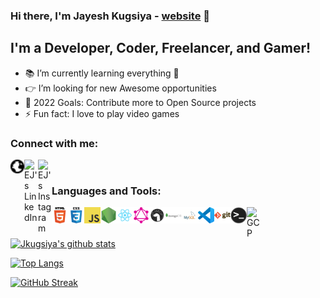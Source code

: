 ### Hi there, I'm Jayesh Kugsiya - [website] 👋

## I'm a Developer, Coder, Freelancer, and Gamer!

- 📚 I’m currently learning everything 🤣
- 👉 I’m looking for new Awesome opportunities
- 🥅 2022 Goals: Contribute more to Open Source projects
- ⚡ Fun fact: I love to play video games

### Connect with me:

[<img align="left" alt="jkugsiya.github.io" width="22px" src="https://raw.githubusercontent.com/iconic/open-iconic/master/svg/globe.svg" />][website]
[<img align="left" alt="EJ's LinkedIn" width="22px" src="https://cdn.jsdelivr.net/npm/simple-icons@v3/icons/linkedin.svg" />][linkedin]
[<img align="left" alt="EJ's Instagram" width="22px" src="https://cdn.jsdelivr.net/npm/simple-icons@v3/icons/instagram.svg" />][instagram]

<br />

### Languages and Tools:

<img align="left" alt="HTML5" width="26px" src="https://raw.githubusercontent.com/github/explore/80688e429a7d4ef2fca1e82350fe8e3517d3494d/topics/html/html.png" />
<img align="left" alt="CSS3" width="26px" src="https://raw.githubusercontent.com/github/explore/80688e429a7d4ef2fca1e82350fe8e3517d3494d/topics/css/css.png" />
<img align="left" alt="JavaScript" width="26px" src="https://raw.githubusercontent.com/github/explore/80688e429a7d4ef2fca1e82350fe8e3517d3494d/topics/javascript/javascript.png" />
<img align="left" alt="Node.js" width="26px" src="https://raw.githubusercontent.com/github/explore/80688e429a7d4ef2fca1e82350fe8e3517d3494d/topics/nodejs/nodejs.png" />
<img align="left" alt="React" width="26px" src="https://raw.githubusercontent.com/github/explore/80688e429a7d4ef2fca1e82350fe8e3517d3494d/topics/react/react.png" />
<img align="left" alt="GraphQL" width="26px" src="https://raw.githubusercontent.com/github/explore/80688e429a7d4ef2fca1e82350fe8e3517d3494d/topics/graphql/graphql.png" />
<img align="left" alt="Deno" width="26px" src="https://raw.githubusercontent.com/github/explore/361e2821e2dea67711cde99c9c40ed357061cf27/topics/deno/deno.png" />
<img align="left" alt="MongoDB" width="26px" src="https://raw.githubusercontent.com/github/explore/80688e429a7d4ef2fca1e82350fe8e3517d3494d/topics/mongodb/mongodb.png" />
<img align="left" alt="MySQL" width="26px" src="https://raw.githubusercontent.com/github/explore/80688e429a7d4ef2fca1e82350fe8e3517d3494d/topics/mysql/mysql.png" />
<img align="left" alt="Visual Studio Code" width="26px" src="https://raw.githubusercontent.com/github/explore/80688e429a7d4ef2fca1e82350fe8e3517d3494d/topics/visual-studio-code/visual-studio-code.png" />
<img align="left" alt="Git" width="26px" src="https://raw.githubusercontent.com/github/explore/80688e429a7d4ef2fca1e82350fe8e3517d3494d/topics/git/git.png" />
<img align="left" alt="Linux" width="26px" src="https://raw.githubusercontent.com/github/explore/80688e429a7d4ef2fca1e82350fe8e3517d3494d/topics/terminal/terminal.png" />
<img align="left" alt="GCP" width="26px" src="https://avatars0.githubusercontent.com/u/2810941?s=200&v=4" />


<br />
<br />


[![Jkugsiya's github stats](https://github-readme-stats.vercel.app/api?username=jkugsiya&show_icons=true&count_private=true&hide=stars,issues&theme=tokyonight)](https://github.com/jkugsiya/github-readme-stats)

[![Top Langs](https://github-readme-stats.vercel.app/api/top-langs/?username=jkugsiya&layout=compact&theme=tokyonight)](https://github.com/jkugsiya/github-readme-stats)


[![GitHub Streak](https://github-readme-streak-stats.herokuapp.com?user=jkugsiya&theme=tokyonight)](https://git.io/streak-stats)

<br />

[website]: https://jkugsiya.github.io
[instagram]: https://instagram.com/jay_kugsiya
[linkedin]: https://linkedin.com/in/jaykugsiya
